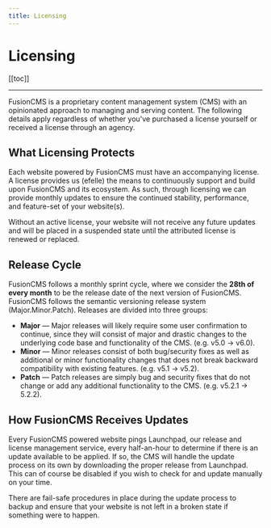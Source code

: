 ```yaml
---
title: Licensing
---
```


# Licensing

[[toc]]

---


FusionCMS is a proprietary content management system (CMS) with an opinionated approach to managing and serving content. The following details apply regardless of whether you've purchased a license yourself or received a license through an agency.

## What Licensing Protects
Each website powered by FusionCMS must have an accompanying license. A license provides us (efelle) the means to continuously support and build upon FusionCMS and its ecosystem. As such, through licensing we can provide monthly updates to ensure the continued stability, performance, and feature-set of your website(s).

Without an active license, your website will not receive any future updates and will be placed in a suspended state until the attributed license is renewed or replaced.

## Release Cycle
FusionCMS follows a monthly sprint cycle, where we consider the **28th of every month** to be the release date of the next version of FusionCMS. FusionCMS follows the semantic versioning release system (Major.Minor.Patch). Releases are divided into three groups:

- **Major** &mdash; Major releases will likely require some user confirmation to continue, since they will consist of major and drastic changes to the underlying code base and functionality of the CMS. (e.g. v5.0 &rarr; v6.0).
- **Minor** &mdash; Minor releases consist of both bug/security fixes as well as additional or minor functionality changes that does not break backward compatibility with existing features. (e.g. v5.1 &rarr; v5.2).
- **Patch** &mdash; Patch releases are simply bug and security fixes that do not change or add any additional functionality to the CMS. (e.g. v5.2.1 &rarr; 5.2.2).

## How FusionCMS Receives Updates
Every FusionCMS powered website pings Launchpad, our release and license management service, every half-an-hour to determine if there is an update available to be applied. If so, the CMS will handle the update process on its own by downloading the proper release from Launchpad. This can of course be disabled if you wish to check for and update manually on your time.

There are fail-safe procedures in place during the update process to backup and ensure that your website is not left in a broken state if something were to happen.
